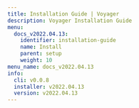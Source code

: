 ```yaml
---
title: Installation Guide | Voyager
description: Voyager Installation Guide
menu:
  docs_v2022.04.13:
    identifier: installation-guide
    name: Install
    parent: setup
    weight: 10
menu_name: docs_v2022.04.13
info:
  cli: v0.0.8
  installer: v2022.04.13
  version: v2022.04.13
---
```


